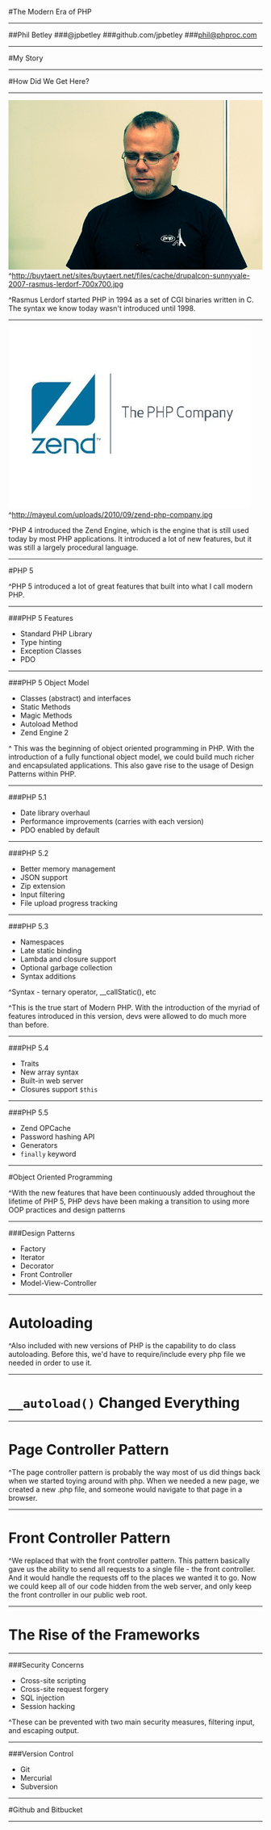 #The Modern Era of PHP

---

##Phil Betley
###@jpbetley
###github.com/jpbetley
###phil@phproc.com

---

#My Story

---

#How Did We Get Here? 

---

![](images/rasmus.jpg)
^http://buytaert.net/sites/buytaert.net/files/cache/drupalcon-sunnyvale-2007-rasmus-lerdorf-700x700.jpg

^Rasmus Lerdorf started PHP in 1994 as a set of CGI binaries written in C. The syntax we know today wasn't introduced until 1998.

---

![](images/zend.jpg)
^http://mayeul.com/uploads/2010/09/zend-php-company.jpg

^PHP 4 introduced the Zend Engine, which is the engine that is still used today by most PHP applications. It introduced a lot of new features, but it was still a largely procedural language.

---

#PHP 5

^PHP 5 introduced a lot of great features that built into what I call modern PHP.

---

###PHP 5 Features
- Standard PHP Library
- Type hinting
- Exception Classes
- PDO

---

###PHP 5 Object Model
- Classes (abstract) and interfaces
- Static Methods
- Magic Methods
- Autoload Method
- Zend Engine 2

^ This was the beginning of object oriented programming in PHP. With the introduction of a fully functional object model, we could build much richer and encapsulated applications. This also gave rise to the usage of Design Patterns within PHP.

---

###PHP 5.1
- Date library overhaul
- Performance improvements (carries with each version)
- PDO enabled by default

---

###PHP 5.2
- Better memory management
- JSON support
- Zip extension
- Input filtering
- File upload progress tracking

---

###PHP 5.3
- Namespaces
- Late static binding
- Lambda and closure support
- Optional garbage collection
- Syntax additions

^Syntax - ternary operator, __callStatic(), etc

^This is the true start of Modern PHP. With the introduction of the myriad of features introduced in this version, devs were allowed to do much more than before.

---

###PHP 5.4
- Traits
- New array syntax
- Built-in web server
- Closures support `$this`

--- 

###PHP 5.5
- Zend OPCache
- Password hashing API
- Generators
- `finally` keyword

---

#Object Oriented Programming

^With the new features that have been continuously added throughout the lifetime of PHP 5, PHP devs have been making a transition to using more OOP practices and design patterns

---

###Design Patterns
- Factory
- Iterator
- Decorator
- Front Controller
- Model-View-Controller

---

# Autoloading

^Also included with new versions of PHP is the capability to do class autoloading. Before this, we'd have to require/include every php file we needed in order to use it.

---

# `__autoload()` Changed Everything

---

# Page Controller Pattern

^The page controller pattern is probably the way most of us did things back when we started toying around with php. When we needed a new page, we created a new .php file, and someone would navigate to that page in a browser.

---

# Front Controller Pattern

^We replaced that with the front controller pattern. This pattern basically gave us the ability to send all requests to a single file - the front controller. And it would handle the requests off to the places we wanted it to go. Now we could keep all of our code hidden from the web server, and only keep the front controller in our public web root.

---

# The Rise of the Frameworks

---

###Security Concerns
- Cross-site scripting
- Cross-site request forgery
- SQL injection
- Session hacking

^These can be prevented with two main security measures, filtering input, and escaping output.

---

###Version Control
- Git
- Mercurial
- Subversion

---

#Github and Bitbucket

---

